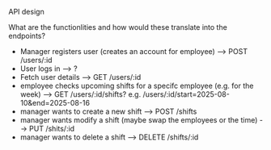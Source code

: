 API design


What are the functionlities and how would these translate into the endpoints?
- Manager registers user (creates an account for employee) --> POST /users/:id
- User logs in --> ?
- Fetch user details --> GET /users/:id
- employee checks upcoming shifts for a specifc employee (e.g. for the week) --> GET /users/:id/shifts?<filter> e.g. /users/:id/start=2025-08-10&end=2025-08-16
- manager wants to create a new shift --> POST /shifts
- manager wants modify a shift (maybe swap the employees or the time) --> PUT /shits/:id
- manager wants to delete a shift --> DELETE /shifts/:id

